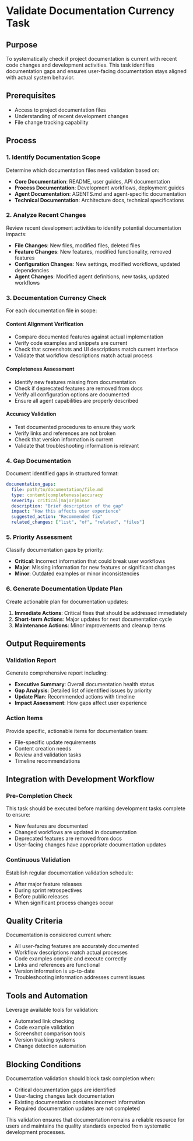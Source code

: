<!-- Powered by BMAD™ Core -->

# Validate Documentation Currency Task

## Purpose

To systematically check if project documentation is current with recent code changes and development activities. This task identifies documentation gaps and ensures user-facing documentation stays aligned with actual system behavior.

## Prerequisites

- Access to project documentation files
- Understanding of recent development changes
- File change tracking capability

## Process

### 1. Identify Documentation Scope

Determine which documentation files need validation based on:

- **Core Documentation**: README, user guides, API documentation
- **Process Documentation**: Development workflows, deployment guides
- **Agent Documentation**: AGENTS.md and agent-specific documentation
- **Technical Documentation**: Architecture docs, technical specifications

### 2. Analyze Recent Changes

Review recent development activities to identify potential documentation impacts:

- **File Changes**: New files, modified files, deleted files
- **Feature Changes**: New features, modified functionality, removed features
- **Configuration Changes**: New settings, modified workflows, updated dependencies
- **Agent Changes**: Modified agent definitions, new tasks, updated workflows

### 3. Documentation Currency Check

For each documentation file in scope:

#### Content Alignment Verification
- Compare documented features against actual implementation
- Verify code examples and snippets are current
- Check that screenshots and UI descriptions match current interface
- Validate that workflow descriptions match actual process

#### Completeness Assessment
- Identify new features missing from documentation
- Check if deprecated features are removed from docs
- Verify all configuration options are documented
- Ensure all agent capabilities are properly described

#### Accuracy Validation
- Test documented procedures to ensure they work
- Verify links and references are not broken
- Check that version information is current
- Validate that troubleshooting information is relevant

### 4. Gap Documentation

Document identified gaps in structured format:

```yaml
documentation_gaps:
  file: path/to/documentation/file.md
  type: content|completeness|accuracy
  severity: critical|major|minor
  description: "Brief description of the gap"
  impact: "How this affects user experience"
  suggested_action: "Recommended fix"
  related_changes: ["list", "of", "related", "files"]
```

### 5. Priority Assessment

Classify documentation gaps by priority:

- **Critical**: Incorrect information that could break user workflows
- **Major**: Missing information for new features or significant changes
- **Minor**: Outdated examples or minor inconsistencies

### 6. Generate Documentation Update Plan

Create actionable plan for documentation updates:

1. **Immediate Actions**: Critical fixes that should be addressed immediately
2. **Short-term Actions**: Major updates for next documentation cycle
3. **Maintenance Actions**: Minor improvements and cleanup items

## Output Requirements

### Validation Report

Generate comprehensive report including:

- **Executive Summary**: Overall documentation health status
- **Gap Analysis**: Detailed list of identified issues by priority
- **Update Plan**: Recommended actions with timeline
- **Impact Assessment**: How gaps affect user experience

### Action Items

Provide specific, actionable items for documentation team:

- File-specific update requirements
- Content creation needs
- Review and validation tasks
- Timeline recommendations

## Integration with Development Workflow

### Pre-Completion Check

This task should be executed before marking development tasks complete to ensure:

- New features are documented
- Changed workflows are updated in documentation
- Deprecated features are removed from docs
- User-facing changes have appropriate documentation updates

### Continuous Validation

Establish regular documentation validation schedule:

- After major feature releases
- During sprint retrospectives
- Before public releases
- When significant process changes occur

## Quality Criteria

Documentation is considered current when:

- All user-facing features are accurately documented
- Workflow descriptions match actual processes
- Code examples compile and execute correctly
- Links and references are functional
- Version information is up-to-date
- Troubleshooting information addresses current issues

## Tools and Automation

Leverage available tools for validation:

- Automated link checking
- Code example validation
- Screenshot comparison tools
- Version tracking systems
- Change detection automation

## Blocking Conditions

Documentation validation should block task completion when:

- Critical documentation gaps are identified
- User-facing changes lack documentation
- Existing documentation contains incorrect information
- Required documentation updates are not completed

This validation ensures that documentation remains a reliable resource for users and maintains the quality standards expected from systematic development processes.